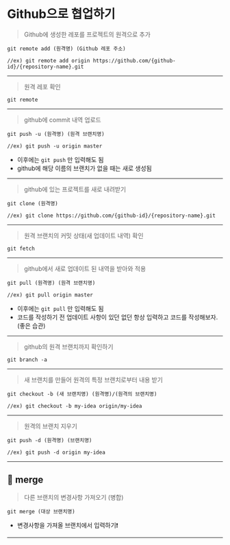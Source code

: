 # Github으로 협업하기

> Github에 생성한 레포를 프로젝트의 원격으로 추가
```
git remote add (원격명) (Github 레포 주소)

//ex) git remote add origin https://github.com/{github-id}/{repository-name}.git
```
<hr>  

> 원격 레포 확인
```
git remote
```
<hr>

> github에 commit 내역 업로드
```
git push -u (원격명) (원격 브랜치명)

//ex) git push -u origin master
```
- 이후에는 `git push` 만 입력해도 됨
- github에 해당 이름의 브랜치가 없을 때는 새로 생성됨
<hr>

> github에 있는 프로젝트를 새로 내려받기
```
git clone (원격명)      

//ex) git clone https://github.com/{github-id}/{repository-name}.git
```
<hr>

> 원격 브랜치의 커밋 상태(새 업데이트 내역) 확인
```
git fetch
```
<hr>

> github에서 새로 업데이트 된 내역을 받아와 적용
```
git pull (원격명) (원격 브랜치명)

//ex) git pull origin master
```
- 이후에는 `git pull` 만 입력해도 됨
- 코드를 작성하기 전 업데이트 사항이 있던 없던 항상 입력하고 코드를 작성해보자. (좋은 습관)
<hr>

> github의 원격 브랜치까지 확인하기
```
git branch -a
```
<hr>

> 새 브랜치를 만들어 원격의 특정 브랜치로부터 내용 받기
```
git checkout -b (새 브랜치명) (원격명)/(원격의 브랜치명)

//ex) git checkout -b my-idea origin/my-idea
```
<hr>

> 원격의 브랜치 지우기
```
git push -d (원격명) (브랜치명)

//ex) git push -d origin my-idea
```
<hr>

## 🔑 merge
> 다른 브랜치의 변경사항 가져오기 (병합)
```
git merge (대상 브랜치명)
```
- 변경사항을 가져올 브랜치에서 입력하기❗️
<hr>